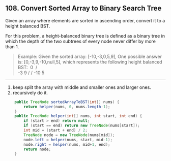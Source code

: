 ## 108. Convert Sorted Array to Binary Search Tree

Given an array where elements are sorted in ascending order, convert it to a height balanced BST.

For this problem, a height-balanced binary tree is defined as a binary tree in which the depth of the two subtrees of every node never differ by more than 1.

>Example:
Given the sorted array: [-10,-3,0,5,9],
One possible answer is: [0,-3,9,-10,null,5], which represents the following height balanced BST:
 ​     0
 ​    / \
   -3   9
   /   /
 -10  5

----
1. keep split the array with middle and smaller ones and larger ones.
2. recursively do it.

```java
    public TreeNode sortedArrayToBST(int[] nums) {
        return helper(nums, 0, nums.length-1);
    }
    public TreeNode helper(int[] nums, int start, int end) {
        if (start > end) return null;
        if (start == end) return new TreeNode(nums[start]);
        int mid = (start + end) / 2;
        TreeNode node = new TreeNode(nums[mid]);
        node.left = helper(nums, start, mid-1);
        node.right = helper(nums, mid+1, end);
        return node;
    }
```

